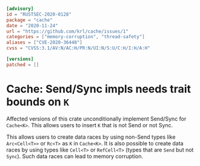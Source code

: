 ```toml
[advisory]
id = "RUSTSEC-2020-0128"
package = "cache"
date = "2020-11-24"
url = "https://github.com/krl/cache/issues/1"
categories = ["memory-corruption", "thread-safety"]
aliases = ["CVE-2020-36448"]
cvss = "CVSS:3.1/AV:N/AC:H/PR:N/UI:N/S:U/C:H/I:H/A:H"

[versions]
patched = []
```

# Cache<K>: Send/Sync impls needs trait bounds on `K`

Affected versions of this crate unconditionally implement Send/Sync for `Cache<K>`.
This allows users to insert `K` that is not Send or not Sync.

This allows users to create data races by using non-Send types like `Arc<Cell<T>>` or `Rc<T>` as `K` in `Cache<K>`. It is also possible to create data races by using types like `Cell<T>` or `RefCell<T>` (types that are `Send` but not `Sync`).
Such data races can lead to memory corruption.
